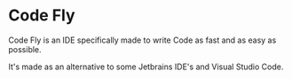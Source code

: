 # Code Fly

Code Fly is an IDE specifically made to write Code as fast and as easy as possible.

It's made as an alternative to some Jetbrains IDE's and Visual Studio Code.
